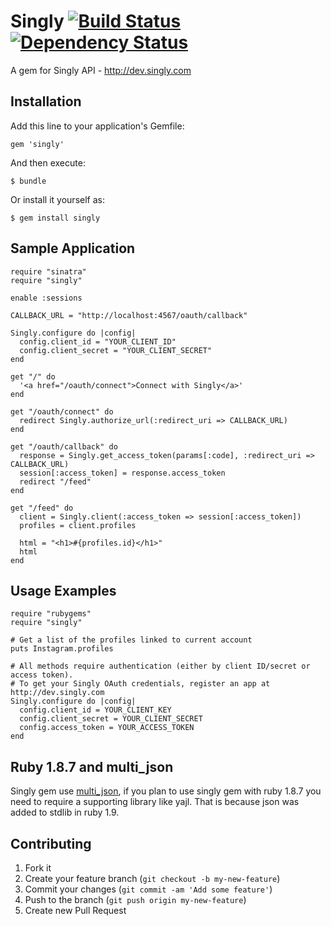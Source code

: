 # Singly [![Build Status](https://secure.travis-ci.org/edgar/singly.png?branch=master)][travis] [![Dependency Status](https://gemnasium.com/edgar/singly.png?travis)][gemnasium]
A gem for Singly API - http://dev.singly.com

[travis]: http://travis-ci.org/edgar/singly
[gemnasium]: https://gemnasium.com/edgar/singly


## Installation

Add this line to your application's Gemfile:

    gem 'singly'

And then execute:

    $ bundle

Or install it yourself as:

    $ gem install singly

## Sample Application
    require "sinatra"
    require "singly"

    enable :sessions

    CALLBACK_URL = "http://localhost:4567/oauth/callback"

    Singly.configure do |config|
      config.client_id = "YOUR_CLIENT_ID"
      config.client_secret = "YOUR_CLIENT_SECRET"
    end

    get "/" do
      '<a href="/oauth/connect">Connect with Singly</a>'
    end

    get "/oauth/connect" do
      redirect Singly.authorize_url(:redirect_uri => CALLBACK_URL)
    end

    get "/oauth/callback" do
      response = Singly.get_access_token(params[:code], :redirect_uri => CALLBACK_URL)
      session[:access_token] = response.access_token
      redirect "/feed"
    end

    get "/feed" do
      client = Singly.client(:access_token => session[:access_token])
      profiles = client.profiles

      html = "<h1>#{profiles.id}</h1>"
      html
    end

## Usage Examples
    require "rubygems"
    require "singly"

    # Get a list of the profiles linked to current account
    puts Instagram.profiles

    # All methods require authentication (either by client ID/secret or access token).
    # To get your Singly OAuth credentials, register an app at http://dev.singly.com
    Singly.configure do |config|
      config.client_id = YOUR_CLIENT_KEY
      config.client_secret = YOUR_CLIENT_SECRET
      config.access_token = YOUR_ACCESS_TOKEN
    end


## Ruby 1.8.7 and multi_json

Singly gem use [multi_json](https://github.com/intridea/multi_json),
if you plan to use singly gem with ruby 1.8.7 you need to require a supporting
library like yajl. That is because json was added to stdlib in ruby 1.9.

## Contributing

1. Fork it
2. Create your feature branch (`git checkout -b my-new-feature`)
3. Commit your changes (`git commit -am 'Add some feature'`)
4. Push to the branch (`git push origin my-new-feature`)
5. Create new Pull Request
